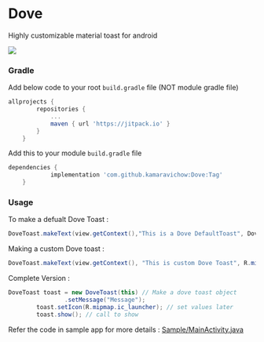 # Dove
Highly customizable material toast for android

[![](https://jitpack.io/v/kamaravichow/Dove.svg)](https://jitpack.io/#kamaravichow/Dove)


### Gradle

Add below code to your root `build.gradle` file (NOT module gradle file)

```gradle
allprojects {
		repositories {
			...
			maven { url 'https://jitpack.io' }
		}
	}
```

Add this to your module `build.gradle` file

```gradle
dependencies {
	        implementation 'com.github.kamaravichow:Dove:Tag'
	}
```

### Usage

To make a defualt Dove Toast :
```java
DoveToast.makeText(view.getContext(),"This is a Dove DefaultToast", Dove.DOVE_LENGTH_LONG);
```

Making a custom Dove toast :
```java
DoveToast.makeText(view.getContext(), "This is custom Dove Toast", R.mipmap.ic_launcher, Dove.DOVE_LENGTH_SHORT).setBackgroundColor(Color.RED).show();
```

Complete Version :

```java
DoveToast toast = new DoveToast(this) // Make a dove toast object
                .setMessage("Message");
        toast.setIcon(R.mipmap.ic_launcher); // set values later
        toast.show(); // call to show
```

Refer the code in sample app for more details : [Sample/MainActivity.java](https://github.com/kamaravichow/Dove/blob/master/app/src/main/java/io/github/kamaravichow/MainActivity.java)
